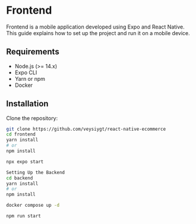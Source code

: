 # Frontend

Frontend is a mobile application developed using Expo and React Native. This guide explains how to set up the project and run it on a mobile device.

## Requirements

- Node.js (>= 14.x)
- Expo CLI
- Yarn or npm
- Docker

## Installation

Clone the repository:

```sh
git clone https://github.com/veysiygt/react-native-ecommerce
cd frontend
yarn install
# or
npm install

npx expo start

Setting Up the Backend
cd backend
yarn install
# or
npm install

docker compose up -d

npm run start
